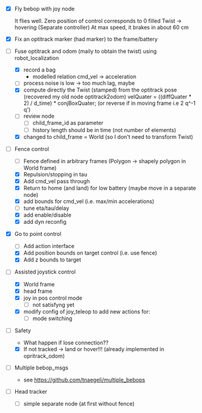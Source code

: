- [x] Fly bebop with joy node

  It flies well. Zero position of control corresponds to 0 filled Twist -> hovering (Separate controller)
  At max speed, it brakes in about 60 cm

- [x] Fix an optitrack marker (had marker) to the frame/battery
- [ ] Fuse optitrack and odom (maily to obtain the twist) using robot_localization
  - [x] record a bag
    - modelled relation cmd_vel -> acceleration
  - [ ] process noise is low -> too much lag, maybe
  - [x] compute directly the Twist (stamped) from the optitrack pose (recovered my old node optitrack2odom)
    velQuater = ((diffQuater * 2) / d_time) * conjBoxQuater; (or reverse if in moving frame i.e 2 q^-1 q')
  - [ ] review node
    - [ ] child_frame_id as parameter
    - [ ] history length should be in time (not number of elements)
  - [x] changed to child_frame = World (so I don't need to transform Twist)
- [ ] Fence control
  - [ ] Fence defined in arbitrary frames (Polygon -> shapely polygon in World frame)
  - [x] Repulsion/stopping in tau
  - [x] Add cmd_vel pass through
  - [x] Return to home (and land) for low battery (maybe move in a separate node)
  - [x] add bounds for cmd_vel (i.e. max/min accelerations)
  - [ ] tune eta/tau/delay
  - [x] add enable/disable
  - [x] add dyn reconfig
- [x] Go to point control
  - [ ] Add action interface
  - [x] Add position bounds on target control (i.e. use fence)
  - [x] Add z bounds to target

- [ ] Assisted joystick control
  - [x] World frame
  - [x] head frame
  - [x] joy in pos control mode
    - [ ] not satisfyng yet
  - [x] modify config of joy_teleop to add new actions for:
    - [ ] mode switching
- [ ] Safety
  - What happen if lose connection??
  - [x] If not tracked -> land or hover!!! (already implemented in opritrack_odom)

- [ ] Multiple bebop_msgs
  - see https://github.com/tnaegeli/multiple_bebops


- [ ] Head tracker
  - [ ] simple separate node (at first without fence)
